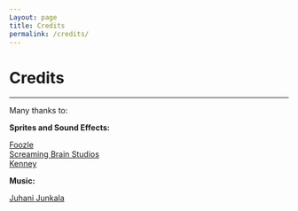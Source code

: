 ```yaml
---
Layout: page
title: Credits
permalink: /credits/
---
```


# Credits

***

Many thanks to:

**Sprites and Sound Effects:**

[Foozle](https://foozlecc.itch.io/)  
[Screaming Brain Studios](https://screamingbrainstudios.com/)  
[Kenney](https://www.kenney.nl/) 

**Music:**

[Juhani Junkala](https://juhanijunkala.com/)